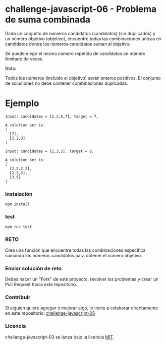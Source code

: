 # challenge-javascript-06 - Problema de suma combinada

Dado un conjunto de números candidatos (candidatos) (sin duplicados) y un número objetivo (objetivo), encuentre todas las combinaciones únicas en candidatos donde los números candidatos suman al objetivo.

Se puede elegir el mismo número repetido de candidatos un número ilimitado de veces.

Nota:

Todos los números (incluido el objetivo) serán enteros positivos.
El conjunto de soluciones no debe contener combinaciones duplicadas.

# Ejemplo
```
Input: candidates = [2,3,6,7], target = 7,

A solution set is:
[
  [7],
  [2,2,3]
]
```
```
Input: candidates = [2,3,5], target = 8,

A solution set is:
[
  [2,2,2,2],
  [2,3,3],
  [3,5]
]
```


### Instalación
```
npm install
```

### test
```
npm run test
```

### RETO

Crea una función que encuentre todas las combinaciones específica sumando los números candidatos para obtener el número objetivo.

### Enviar solución de reto
Debes hacer un "Fork" de este proyecto, revolver los problemas y crear un Pull Request hacia este repositorio.

### Contribuir
Si alguien quiere agregar o mejorar algo, lo invito a colaborar directamente en este repositorio: [challenge-javascript-06](https://github.com/platzimaster/challenge-javascript-06/)

### Licencia
challenge-javascript-03 se lanza bajo la licencia [MIT](https://opensource.org/licenses/MIT).
